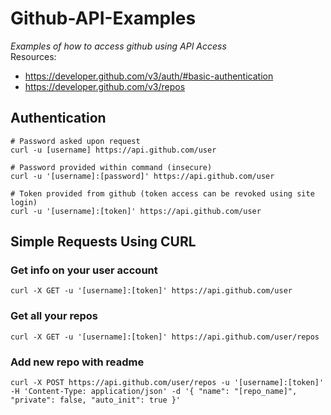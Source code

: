 # Github-API-Examples
*Examples of how to access github using API Access*<br>
Resources:<br>
* https://developer.github.com/v3/auth/#basic-authentication
* https://developer.github.com/v3/repos

## Authentication
```
# Password asked upon request
curl -u [username] https://api.github.com/user

# Password provided within command (insecure)
curl -u '[username]:[password]' https://api.github.com/user

# Token provided from github (token access can be revoked using site login)
curl -u '[username]:[token]' https://api.github.com/user

```

## Simple Requests Using CURL
### Get info on your user account
```
curl -X GET -u '[username]:[token]' https://api.github.com/user
```

### Get all your repos
```
curl -X GET -u '[username]:[token]' https://api.github.com/user/repos
```

### Add new repo with readme
```
curl -X POST https://api.github.com/user/repos -u '[username]:[token]' -H 'Content-Type: application/json' -d '{ "name": "[repo_name]", "private": false, "auto_init": true }'

```
